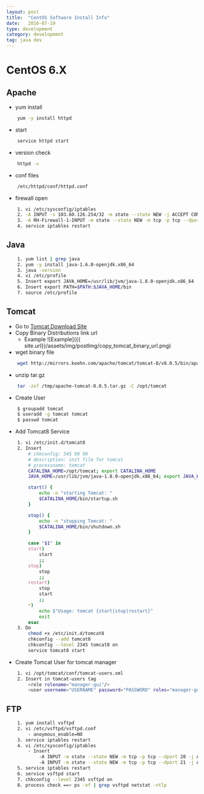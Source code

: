 ```yaml
---
layout: post
title:  "CentOS Software Install Info"
date:   2016-07-19
type: development
category: development
tag: java dev
---
```


# CentOS 6.X

## Apache
* yum install
``` bash
	yum -y install httpd
```
* start
``` bash
	service httpd start
```
* version check
``` bash
	httpd -v
```
* conf files
``` bash
	/etc/httpd/conf/httpd.conf
```
* firewall open

``` bash
	1. vi /etc/sysconfig/iptables
	2. -A INPUT -s 103.60.126.254/32 -m state --state NEW -j ACCEPT COMMIT
	3. -A RH-Firewall-1-INPUT -m state --state NEW -m tcp -p tcp --dport 80 -j ACCEPT
	4. service iptables restart
```

## Java
``` bash
	1. yum list | grep java
	2. yum -y install java-1.6.0-openjdk.x86_64
	3. java -version
	4. vi /etc/profile
	5. Insert export JAVA_HOME=/usr/lib/jvm/java-1.8.0-openjdk.x86_64
	6. Insert export PATH=$PATH:$JAVA_HOME/bin
	7. source /etc/profile
```

## Tomcat
* Go to [Tomcat Download Site](http://tomcat.apache.org/download-80.cgi)
* Copy Binary Distributions link url
	* Example ![Example]({{ site.url}}/assets/img/postImg/copy_tomcat_binary_url.png)
* wget binary file

``` bash
	wget http://mirrors.koehn.com/apache/tomcat/tomcat-8/v8.0.5/bin/apache-tomcat-8.0.5.tar.gz
```

* unzip tar.gz

``` bash
	tar -zxf /tmp/apache-tomcat-8.0.5.tar.gz -C /opt/tomcat
```

* Create User

``` bash
	$ groupadd tomcat
    $ useradd -g tomcat tomcat
    $ passwd tomcat
```

* Add Tomcat8 Service

``` bash
	1. vi /etc/init.d/tomcat8
	2. Insert
		# chkconfig: 345 90 90
        # description: init file for tomcat
        # processname: tomcat
        CATALINA_HOME=/opt/tomcat; export CATALINA_HOME
		JAVA_HOME=/usr/lib/jvm/java-1.8.0-openjdk.x86_64; export JAVA_HOME

        start() {
            echo -n "starting Tomcat: "
            $CATALINA_HOME/bin/startup.sh
        }

        stop() {
            echo -n "stopping Tomcat: "
            $CATALINA_HOME/bin/shutdown.sh
        }

        case "$1" in
        start)
            start
            ;;
        stop)
            stop
            ;;
        restart)
            stop
            start
            ;;
        *)
            echo $"Usage: tomcat {start|stop|restart}"
            exit
        esac
    3. Do
		chmod +x /etc/init.d/tomcat8
		chkconfig --add tomcat8
		chkconfig --level 2345 tomcat8 on
		service tomcat8 start
```

* Create Tomcat User for tomcat manager

``` bash
	1. vi /opt/tomcat/conf/tomcat-users.xml
	2. Insert in tomcat-users tag
		<role rolename="manager-gui"/>
		<user username="USERNAME" password="PASSWORD" roles="manager-gui"/>
```

## FTP
```bash
	1. yum install vsftpd
	2. vi /etc/vsftpd/vsftpd.conf
		- anoymous_enable=NO
	3. service iptables restart
	4. vi /etc/sysconfig/iptables
		- Insert
			-A INPUT -m state --state NEW -m tcp -p tcp --dport 20 -j ACCEPT
			-A INPUT -m state --state NEW -m tcp -p tcp --dport 21 -j ACCEPT
	5. service iptables restart
	6. service vsftpd start
	7. chkconfig --level 2345 vsftpd on
	8. process check ==> ps -ef | grep vsftpd netstat -ntlp
```


